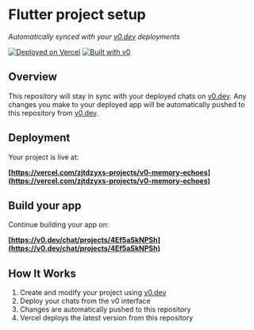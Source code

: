 # Flutter project setup

*Automatically synced with your [v0.dev](https://v0.dev) deployments*

[![Deployed on Vercel](https://img.shields.io/badge/Deployed%20on-Vercel-black?style=for-the-badge&logo=vercel)](https://vercel.com/zjtdzyxs-projects/v0-memory-echoes)
[![Built with v0](https://img.shields.io/badge/Built%20with-v0.dev-black?style=for-the-badge)](https://v0.dev/chat/projects/4Ef5aSkNPSh)

## Overview

This repository will stay in sync with your deployed chats on [v0.dev](https://v0.dev).
Any changes you make to your deployed app will be automatically pushed to this repository from [v0.dev](https://v0.dev).

## Deployment

Your project is live at:

**[https://vercel.com/zjtdzyxs-projects/v0-memory-echoes](https://vercel.com/zjtdzyxs-projects/v0-memory-echoes)**

## Build your app

Continue building your app on:

**[https://v0.dev/chat/projects/4Ef5aSkNPSh](https://v0.dev/chat/projects/4Ef5aSkNPSh)**

## How It Works

1. Create and modify your project using [v0.dev](https://v0.dev)
2. Deploy your chats from the v0 interface
3. Changes are automatically pushed to this repository
4. Vercel deploys the latest version from this repository